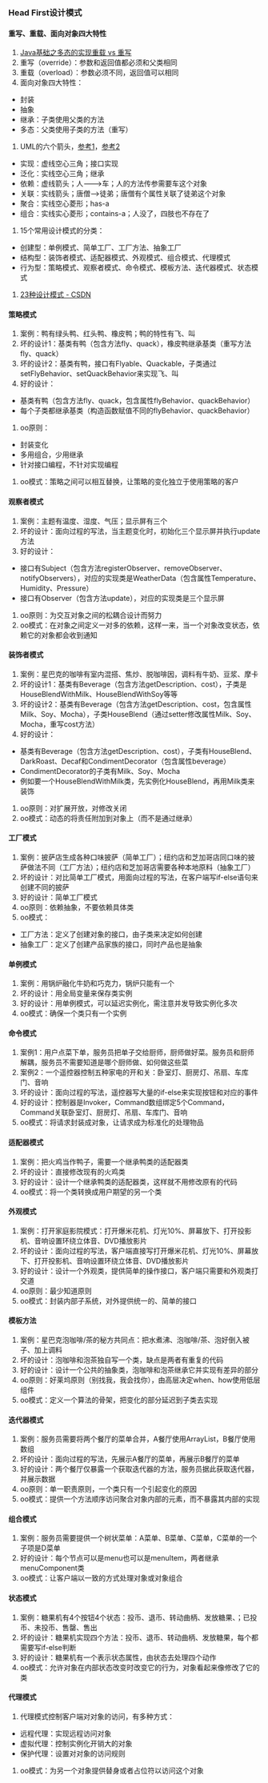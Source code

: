 ### Head First设计模式

#### 重写、重载、面向对象四大特性
1. [Java基础之多态的实现重载 vs 重写](https://www.jianshu.com/p/e838c4636a57)
1. 重写（override）：参数和返回值都必须和父类相同
1. 重载（overload）：参数必须不同，返回值可以相同
1. 面向对象四大特性：
  * 封装
  * 抽象
  * 继承：子类使用父类的方法
  * 多态：父类使用子类的方法（重写）
1. UML的六个箭头，[参考1](https://www.cnblogs.com/ylq1990/p/8473041.html)，[参考2](https://www.cnblogs.com/duanxz/archive/2012/06/13/2547801.html)
  * 实现：虚线空心三角；接口实现
  * 泛化：实线空心三角；继承
  * 依赖：虚线箭头；人--->车；人的方法传参需要车这个对象
  * 关联：实线箭头；唐僧——>徒弟；唐僧有个属性关联了徒弟这个对象
  * 聚合：实线空心菱形；has-a
  * 组合：实线实心菱形；contains-a；人没了，四肢也不存在了
1. 15个常用设计模式的分类：
  * 创建型：单例模式、简单工厂、工厂方法、抽象工厂
  * 结构型：装饰者模式、适配器模式、外观模式、组合模式、代理模式
  * 行为型：策略模式、观察者模式、命令模式、模板方法、迭代器模式、状态模式
1. [23种设计模式 - CSDN](https://blog.csdn.net/beijiguangyong/article/details/6010756)

#### 策略模式
1. 案例：鸭有绿头鸭、红头鸭、橡皮鸭；鸭的特性有飞、叫
1. 坏的设计1：基类有鸭（包含方法fly、quack），橡皮鸭继承基类（重写方法fly、quack）
1. 坏的设计2：基类有鸭，接口有Flyable、Quackable，子类通过setFlyBehavior、setQuackBehavior来实现飞、叫
1. 好的设计：
  * 基类有鸭（包含方法fly、quack，包含属性flyBehavior、quackBehavior）
  * 每个子类都继承基类（构造函数赋值不同的flyBehavior、quackBehavior）
1. oo原则：
  * 封装变化
  * 多用组合，少用继承
  * 针对接口编程，不针对实现编程
1. oo模式：策略之间可以相互替换，让策略的变化独立于使用策略的客户

#### 观察者模式
1. 案例：主题有温度、湿度、气压；显示屏有三个
1. 坏的设计：面向过程的写法，当主题变化时，初始化三个显示屏并执行update方法
1. 好的设计：
  * 接口有Subject（包含方法registerObserver、removeObserver、notifyObservers），对应的实现类是WeatherData（包含属性Temperature、Humidity、Pressure）
  * 接口有Observer（包含方法update），对应的实现类是三个显示屏
1. oo原则：为交互对象之间的松耦合设计而努力
1. oo模式：在对象之间定义一对多的依赖，这样一来，当一个对象改变状态，依赖它的对象都会收到通知

#### 装饰者模式
1. 案例：星巴克的咖啡有室内混搭、焦炒、脱咖啡因，调料有牛奶、豆浆、摩卡
1. 坏的设计1：基类有Beverage（包含方法getDescription、cost），子类是HouseBlendWithMilk、HouseBlendWithSoy等等
1. 坏的设计2：基类有Beverage（包含方法getDescription、cost，包含属性Milk、Soy、Mocha），子类HouseBlend（通过setter修改属性Milk、Soy、Mocha，重写cost方法）
1. 好的设计：
  * 基类有Beverage（包含方法getDescription、cost），子类有HouseBlend、DarkRoast、Decaf和CondimentDecorator（包含属性beverage）
  * CondimentDecorator的子类有Milk、Soy、Mocha
  * 例如要一个HouseBlendWithMilk类，先实例化HouseBlend，再用Milk类来装饰
1. oo原则：对扩展开放，对修改关闭
1. oo模式：动态的将责任附加到对象上（而不是通过继承）

#### 工厂模式
1. 案例：披萨店生成各种口味披萨（简单工厂）；纽约店和芝加哥店同口味的披萨做法不同（工厂方法）；纽约店和芝加哥店需要各种本地原料（抽象工厂）
1. 坏的设计：对比简单工厂模式，用面向过程的写法，在客户端写if-else语句来创建不同的披萨
1. 好的设计：简单工厂模式
1. oo原则：依赖抽象，不要依赖具体类
1. oo模式：
  * 工厂方法：定义了创建对象的接口，由子类来决定如何创建
  * 抽象工厂：定义了创建产品家族的接口，同时产品也是抽象

#### 单例模式
1. 案例：用锅炉融化牛奶和巧克力，锅炉只能有一个
1. 坏的设计：用全局变量来保存类实例
1. 好的设计：用单例模式，可以延迟实例化，需注意并发导致实例化多次
1. oo模式：确保一个类只有一个实例

#### 命令模式
1. 案例1：用户点菜下单，服务员把单子交给厨师，厨师做好菜。服务员和厨师解耦，服务员不需要知道是哪个厨师做、如何做这些菜
1. 案例2：一个遥控器控制五种家电的开和关：卧室灯、厨房灯、吊扇、车库门、音响
1. 坏的设计：面向过程的写法，遥控器写大量的if-else来实现按钮和对应的事件
1. 好的设计：控制器是Invoker，Command数组绑定5个Command，Command关联卧室灯、厨房灯、吊扇、车库门、音响
1. oo模式：将请求封装成对象，让请求成为标准化的处理物品

#### 适配器模式
1. 案例：把火鸡当作鸭子，需要一个继承鸭类的适配器类
1. 坏的设计：直接修改现有的火鸡类
1. 好的设计：设计一个继承鸭类的适配器类，这样就不用修改原有的代码
1. oo模式：将一个类转换成用户期望的另一个类

#### 外观模式
1. 案例：打开家庭影院模式：打开爆米花机、灯光10%、屏幕放下、打开投影机、音响设置环绕立体音、DVD播放影片
1. 坏的设计：面向过程的写法，客户端直接写打开爆米花机、灯光10%、屏幕放下、打开投影机、音响设置环绕立体音、DVD播放影片
1. 好的设计：设计一个外观类，提供简单的操作接口，客户端只需要和外观类打交道
1. oo原则：最少知道原则
1. oo模式：封装内部子系统，对外提供统一的、简单的接口

#### 模板方法
1. 案例：星巴克泡咖啡/茶的秘方共同点：把水煮沸、泡咖啡/茶、泡好倒入被子、加上调料
1. 坏的设计：泡咖啡和泡茶独自写一个类，缺点是两者有重复的代码
1. 好的设计：设计一个公共的抽象类，泡咖啡和泡茶继承它并实现有差异的部分
1. oo原则：好莱坞原则（别找我，我会找你），由高层决定when、how使用低层组件
1. oo模式：定义一个算法的骨架，把变化的部分延迟到子类去实现

#### 迭代器模式
1. 案例：服务员需要将两个餐厅的菜单合并，A餐厅使用ArrayList，B餐厅使用数组
1. 坏的设计：面向过程的写法，先展示A餐厅的菜单，再展示B餐厅的菜单
1. 好的设计：两个餐厅仅暴露一个获取迭代器的方法，服务员据此获取迭代器，并展示数据
1. oo原则：单一职责原则，一个类只有一个引起变化的原因
1. oo模式：提供一个方法顺序访问聚合对象内部的元素，而不暴露其内部的实现

#### 组合模式
1. 案例：服务员需要提供一个树状菜单：A菜单、B菜单、C菜单，C菜单的一个子项是D菜单
1. 好的设计：每个节点可以是menu也可以是menuItem，两者继承menuComponent类
1. oo模式：让客户端以一致的方式处理对象或对象组合

#### 状态模式
1. 案例：糖果机有4个按钮4个状态：投币、退币、转动曲柄、发放糖果、；已投币、未投币、售罄、售出
1. 坏的设计：糖果机实现四个方法：投币、退币、转动曲柄、发放糖果，每个都需要写if-else判断
1. 好的设计：糖果机有一个表示状态属性，由状态去处理四个动作
1. oo模式：允许对象在内部状态改变时改变它的行为，对象看起来像修改了它的类

#### 代理模式
1. 代理模式控制客户端对对象的访问，有多种方式：
  * 远程代理：实现远程访问对象
  * 虚拟代理：控制实例化开销大的对象
  * 保护代理：设置对对象的访问规则
1. oo模式：为另一个对象提供替身或者占位符以访问这个对象


